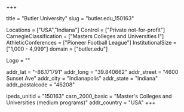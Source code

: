 
+++

title = "Butler University"
slug = "butler.edu_150163"

Locations = ["USA","Indiana"]
Control = ["Private not-for-profit"]
CarnegieClassification = ["Masters Colleges and Universities I"]
AthleticConferences = ["Pioneer Football League"]
InstitutionalSize = ["1,000 - 4,999"]
domain = ["butler.edu"]

Logo = ""

addr_lat = "-86.171791"
addr_long = "39.840662"
addr_street = "4600 Sunset Ave"
addr_city = "Indianapolis"
addr_state = "Indiana"
addr_postalcode = "46208"

ipeds_unitid = "150163"
carn_2000_basic = "Master's Colleges and Universities (medium programs)"
addr_country = "USA"
+++
    

